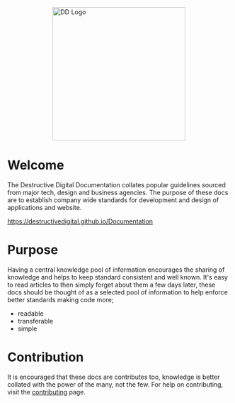 <img src="http://destructivedigital-dev.com.s3-website.eu-west-2.amazonaws.com/assets/img/master/logo-main.svg" alt="DD Logo" style="width: 300px; position: relative; left: 50%; transform: translateX(-50%);">

# Welcome

The Destructive Digital Documentation collates popular guidelines sourced from major tech, design and business agencies. The purpose of these docs are to establish company wide standards for development and design of applications and website.

https://destructivedigital.github.io/Documentation

# Purpose

Having a central knowledge pool of information encourages the sharing of knowledge and helps to keep standard consistent and well known. It's easy to read articles to then simply forget about them a few days later, these docs should be thought of as a selected pool of information to help enforce better standards making code more;

* readable
* transferable
* simple



# Contribution

It is encouraged that these docs are contributes too, knowledge is better collated with the power of the many, not the few. For help on contributing, visit the [contributing](/[pages//contribute) page.

